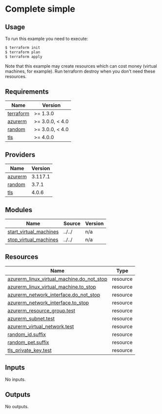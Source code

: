 # Complete simple

## Usage

To run this example you need to execute:

```bash
$ terraform init
$ terraform plan
$ terraform apply
```

Note that this example may create resources which can cost money (virtual machines, for example). Run terraform destroy when you don't need these resources.

<!-- BEGIN_TF_DOCS -->
## Requirements

| Name | Version |
|------|---------|
| <a name="requirement_terraform"></a> [terraform](#requirement\_terraform) | >= 1.3.0 |
| <a name="requirement_azurerm"></a> [azurerm](#requirement\_azurerm) | >= 3.0.0, < 4.0 |
| <a name="requirement_random"></a> [random](#requirement\_random) | >= 3.0.0, < 4.0 |
| <a name="requirement_tls"></a> [tls](#requirement\_tls) | >= 4.0.0 |

## Providers

| Name | Version |
|------|---------|
| <a name="provider_azurerm"></a> [azurerm](#provider\_azurerm) | 3.117.1 |
| <a name="provider_random"></a> [random](#provider\_random) | 3.7.1 |
| <a name="provider_tls"></a> [tls](#provider\_tls) | 4.0.6 |

## Modules

| Name | Source | Version |
|------|--------|---------|
| <a name="module_start_virtual_machines"></a> [start\_virtual\_machines](#module\_start\_virtual\_machines) | ../../ | n/a |
| <a name="module_stop_virtual_machines"></a> [stop\_virtual\_machines](#module\_stop\_virtual\_machines) | ../../ | n/a |

## Resources

| Name | Type |
|------|------|
| [azurerm_linux_virtual_machine.do_not_stop](https://registry.terraform.io/providers/hashicorp/azurerm/latest/docs/resources/linux_virtual_machine) | resource |
| [azurerm_linux_virtual_machine.to_stop](https://registry.terraform.io/providers/hashicorp/azurerm/latest/docs/resources/linux_virtual_machine) | resource |
| [azurerm_network_interface.do_not_stop](https://registry.terraform.io/providers/hashicorp/azurerm/latest/docs/resources/network_interface) | resource |
| [azurerm_network_interface.to_stop](https://registry.terraform.io/providers/hashicorp/azurerm/latest/docs/resources/network_interface) | resource |
| [azurerm_resource_group.test](https://registry.terraform.io/providers/hashicorp/azurerm/latest/docs/resources/resource_group) | resource |
| [azurerm_subnet.test](https://registry.terraform.io/providers/hashicorp/azurerm/latest/docs/resources/subnet) | resource |
| [azurerm_virtual_network.test](https://registry.terraform.io/providers/hashicorp/azurerm/latest/docs/resources/virtual_network) | resource |
| [random_id.suffix](https://registry.terraform.io/providers/hashicorp/random/latest/docs/resources/id) | resource |
| [random_pet.suffix](https://registry.terraform.io/providers/hashicorp/random/latest/docs/resources/pet) | resource |
| [tls_private_key.test](https://registry.terraform.io/providers/hashicorp/tls/latest/docs/resources/private_key) | resource |

## Inputs

No inputs.

## Outputs

No outputs.
<!-- END_TF_DOCS -->
